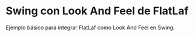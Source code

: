 # Swing con Look And Feel de FlatLaf

Ejemplo básico para integrar FlatLaf como Look And Feel en Swing.
